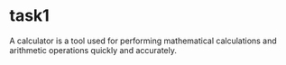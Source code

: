 # task1
A calculator is a tool used for performing mathematical calculations and arithmetic operations quickly and accurately.
